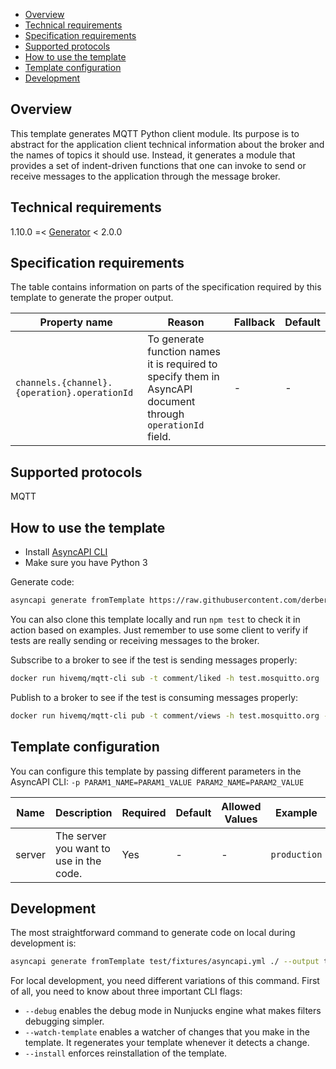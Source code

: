 - [Overview](#overview)
- [Technical requirements](#technical-requirements)
- [Specification requirements](#specification-requirements)
- [Supported protocols](#supported-protocols)
- [How to use the template](#how-to-use-the-template)
- [Template configuration](#template-configuration)
- [Development](#development)

## Overview

This template generates MQTT Python client module. Its purpose is to abstract for the application client technical information about the broker and the names of topics it should use. Instead, it generates a module that provides a set of indent-driven functions that one can invoke to send or receive messages to the application through the message broker.

## Technical requirements

1.10.0 =< [Generator](https://github.com/asyncapi/generator/) < 2.0.0

## Specification requirements

The table contains information on parts of the specification required by this template to generate the proper output.

Property name | Reason | Fallback | Default
---|---|---|---
`channels.{channel}.{operation}.operationId` | To generate function names it is required to specify them in AsyncAPI document through `operationId` field.  | - | -

## Supported protocols

MQTT

## How to use the template

- Install [AsyncAPI CLI](https://github.com/asyncapi/cli)
- Make sure you have Python 3

Generate code:

```bash
asyncapi generate fromTemplate https://raw.githubusercontent.com/derberg/python-mqtt-client-template/main/test/fixtures/asyncapi.yml https://github.com/derberg/python-mqtt-client-template --output myclient --force-write --param server=dev
```

You can also clone this template locally and run `npm test` to check it in action based on examples. Just remember to use some client to verify if tests are really sending or receiving messages to the broker.

Subscribe to a broker to see if the test is sending messages properly:

```bash
docker run hivemq/mqtt-cli sub -t comment/liked -h test.mosquitto.org
```
Publish to a broker to see if the test is consuming messages properly:

```bash
docker run hivemq/mqtt-cli pub -t comment/views -h test.mosquitto.org -m receiving-messages
```

## Template configuration

You can configure this template by passing different parameters in the AsyncAPI CLI: `-p PARAM1_NAME=PARAM1_VALUE PARAM2_NAME=PARAM2_VALUE`

Name | Description | Required | Default | Allowed Values | Example
---|---|---|---|---|---
|server|The server you want to use in the code.|Yes| - | - | `production`|

## Development

The most straightforward command to generate code on local during development is:
```bash
asyncapi generate fromTemplate test/fixtures/asyncapi.yml ./ --output test/project --force-write --param server=dev
```

For local development, you need different variations of this command. First of all, you need to know about three important CLI flags:
- `--debug` enables the debug mode in Nunjucks engine what makes filters debugging simpler. 
- `--watch-template` enables a watcher of changes that you make in the template. It regenerates your template whenever it detects a change.
- `--install` enforces reinstallation of the template.